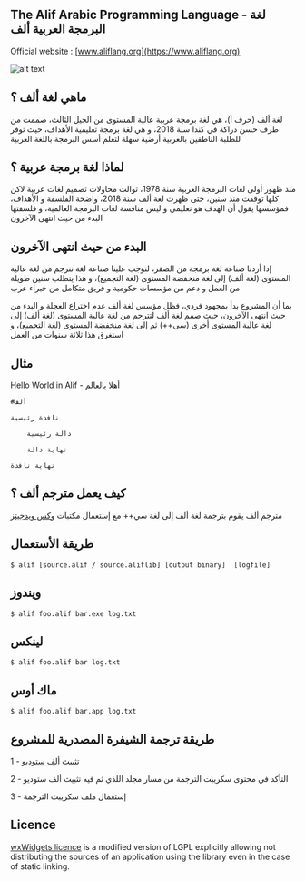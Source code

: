 The Alif Arabic Programming Language - لغة البرمجة العربية ألف
---------

Official website : [www.aliflang.org](https://www.aliflang.org)

![alt text](https://www.aliflang.org/images/alif_calc.png)

ماهي لغة ألف ؟
---------

لغة ألف (حرف أ)، هي لغة برمجة عربية عالية المستوى من الجيل الثالث، صممت من طرف حسن دراكة في كندا سنة 2018، و هي لغة برمجة تعليمية الأهداف، حيث توفر للطلبة الناطقين بالعربية أرضية سهلة لتعلم أسس البرمجة باللغة العربية

لماذا لغة برمجة عربية ؟
---------

منذ ظهور أولى لغات البرمجة العربية سنة 1978، توالت محاولات تصميم لغات عربية لاكن كلها توقفت مند سنين، حتى ظهرت لغة ألف سنة 2018، واضحة الفلسفة و الأهداف، فمؤسسها يقول أن الهدف هو تعليمي و ليس منافسة لغات البرمجة العالمية، و فلسفتها البدء من حيث انتهى الآخرون

البدء من حيث انتهى الآخرون
---------

إدا أردنا صناعة لغة برمجة من الصفر، لتوجب علينا صناعة لغة تترجم من لغة عالية المستوى (لغة ألف) إلى لغة منخفضة المستوى (لغة التجميع)، و هذا يتطلب سنين طويلة من العمل و دعم من مؤسسات حكومية و فريق متكامل من خبراء عرب

بما أن المشروع بدأ بمجهود فردي، فظل مؤسس لغة ألف عدم اختراع العجلة و البدء من حيث انتهى الآخرون، حيث صمم لغة ألف لتترجم من لغة عالية المستوى (لغة ألف) إلى لغة عالية المستوى أخرى (سي++) ثم إلى لغة منخفضة المستوى (لغة التجميع)، و استغرق هذا ثلاثة سنوات من العمل

مثال 
------

Hello World in Alif - أهلا بالعالم

```
#ألف 
 
نافدة رئيسية 
 
	دالة رئيسية 
 
	نهاية دالة 
 
نهاية نافدة 
```

كيف يعمل مترجم ألف ؟
-------

مترجم ألف يقوم بترجمة لغة ألف إلى لغة سي++ مع إستعمال مكتبات [وكس ويدجيتز](https://github.com/wxWidgets)

طريقة الأستعمال
-------

```
$ alif [source.alif / source.aliflib] [output binary]  [logfile]
```

ويندوز
---------

```
$ alif foo.alif bar.exe log.txt
```

لينكس
---------

```
$ alif foo.alif bar log.txt
```

ماك أوس
---------

```
$ alif foo.alif bar.app log.txt
```

طريقة ترجمة الشيفرة المصدرية للمشروع
---------

1 - تثبيث [ألف ستوديو](www.aliflang.org/download)

2 - التأكد في محتوى سكريبت الترجمة من مسار مجلد اللذي ثم فيه تثبيث ألف ستوديو

3 - إستعمال ملف سكريبت الترجمة

Licence
-------

[wxWidgets licence](https://github.com/wxWidgets/wxWidgets/blob/master/docs/licence.txt)
is a modified version of LGPL explicitly allowing not distributing the sources
of an application using the library even in the case of static linking.